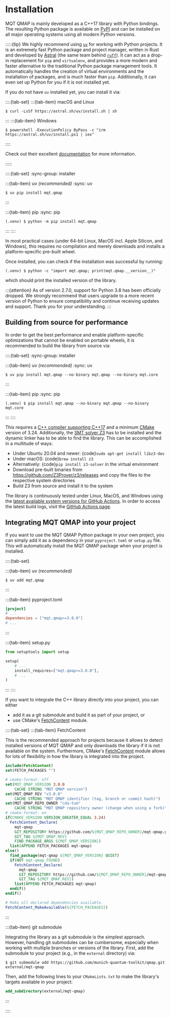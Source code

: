 # Installation

MQT QMAP is mainly developed as a C++17 library with Python bindings.
The resulting Python package is available on [PyPI](https://pypi.org/project/mqt.qmap/) and can be installed on all major operating systems using all modern Python versions.

:::::{tip}
We highly recommend using [`uv`](https://docs.astral.sh/uv/) for working with Python projects.
It is an extremely fast Python package and project manager, written in Rust and developed by [Astral](https://astral.sh/) (the same team behind [`ruff`](https://docs.astral.sh/ruff/)).
It can act as a drop-in replacement for `pip` and `virtualenv`, and provides a more modern and faster alternative to the traditional Python package management tools.
It automatically handles the creation of virtual environments and the installation of packages, and is much faster than `pip`.
Additionally, it can even set up Python for you if it is not installed yet.

If you do not have `uv` installed yet, you can install it via:

::::{tab-set}
:::{tab-item} macOS and Linux

```console
$ curl -LsSf https://astral.sh/uv/install.sh | sh
```

:::
:::{tab-item} Windows

```console
$ powershell -ExecutionPolicy ByPass -c "irm https://astral.sh/uv/install.ps1 | iex"
```

::::

Check out their excellent [documentation](https://docs.astral.sh/uv/) for more information.

:::::

::::{tab-set}
:sync-group: installer

:::{tab-item} uv _(recommended)_
:sync: uv

```console
$ uv pip install mqt.qmap
```

:::

:::{tab-item} pip
:sync: pip

```console
(.venv) $ python -m pip install mqt.qmap
```

:::
::::

In most practical cases (under 64-bit Linux, MacOS incl. Apple Silicon, and Windows), this requires no compilation and merely downloads and installs a platform-specific pre-built wheel.

Once installed, you can check if the installation was successful by running:

```console
(.venv) $ python -c "import mqt.qmap; print(mqt.qmap.__version__)"
```

which should print the installed version of the library.

:::{attention}
As of version 2.7.0, support for Python 3.8 has been officially dropped.
We strongly recommend that users upgrade to a more recent version of Python to ensure compatibility and continue receiving updates and support.
Thank you for your understanding.
:::

## Building from source for performance

In order to get the best performance and enable platform-specific optimizations that cannot be enabled on portable wheels, it is recommended to build the library from source via:

::::{tab-set}
:sync-group: installer

:::{tab-item} uv _(recommended)_
:sync: uv

```console
$ uv pip install mqt.qmap --no-binary mqt.qmap --no-binary mqt.core
```

:::

:::{tab-item} pip
:sync: pip

```console
(.venv) $ pip install mqt.qmap --no-binary mqt.qmap --no-binary mqt.core
```

:::
::::

This requires a [C++ compiler supporting C++17](https://en.wikipedia.org/wiki/List_of_compilers#C++_compilers) and a minimum [CMake](https://cmake.org/) version of 3.24.
Additionally, the [SMT solver Z3](https://github.com/Z3Prover/z3) has to be installed and the dynamic linker has to be able to find the library.
This can be accomplished in a multitude of ways:

- Under Ubuntu 20.04 and newer: {code}`sudo apt-get install libz3-dev`
- Under macOS: {code}`brew install z3`
- Alternatively: {code}`pip install z3-solver` in the virtual environment
- Download pre-built binaries from https://github.com/Z3Prover/z3/releases and copy the files to the respective system directories
- Build Z3 from source and install it to the system

The library is continuously tested under Linux, MacOS, and Windows using the [latest available system versions for GitHub Actions](https://github.com/actions/virtual-environments).
In order to access the latest build logs, visit the [GitHub Actions page](https://github.com/munich-quantum-toolkit/qmap/actions/workflows/ci.yml).

## Integrating MQT QMAP into your project

If you want to use the MQT QMAP Python package in your own project, you can simply add it as a dependency in your `pyproject.toml` or `setup.py` file.
This will automatically install the MQT QMAP package when your project is installed.

::::{tab-set}

:::{tab-item} uv _(recommended)_

```console
$ uv add mqt.qmap
```

:::

:::{tab-item} pyproject.toml

```toml
[project]
# ...
dependencies = ["mqt.qmap>=3.0.0"]
# ...
```

:::

:::{tab-item} setup.py

```python
from setuptools import setup

setup(
    # ...
    install_requires=["mqt.qmap>=3.0.0"],
    # ...
)
```

:::
::::

If you want to integrate the C++ library directly into your project, you can either

- add it as a git submodule and build it as part of your project, or
- use CMake's [FetchContent](https://cmake.org/cmake/help/latest/module/FetchContent.html) module.

::::{tab-set}
:::{tab-item} FetchContent

This is the recommended approach for projects because it allows to detect installed versions of MQT QMAP and only downloads the library if it is not available on the system.
Furthermore, CMake's [FetchContent](https://cmake.org/cmake/help/latest/module/FetchContent.html) module allows for lots of flexibility in how the library is integrated into the project.

```cmake
include(FetchContent)
set(FETCH_PACKAGES "")

# cmake-format: off
set(MQT_QMAP_VERSION 3.0.0
    CACHE STRING "MQT QMAP version")
set(MQT_QMAP_REV "v3.0.0"
    CACHE STRING "MQT QMAP identifier (tag, branch or commit hash)")
set(MQT_QMAP_REPO_OWNER "cda-tum"
    CACHE STRING "MQT QMAP repository owner (change when using a fork)")
# cmake-format: on
if(CMAKE_VERSION VERSION_GREATER_EQUAL 3.24)
  FetchContent_Declare(
    mqt-qmap
    GIT_REPOSITORY https://github.com/${MQT_QMAP_REPO_OWNER}/mqt-qmap.git
    GIT_TAG ${MQT_QMAP_REV}
    FIND_PACKAGE_ARGS ${MQT_QMAP_VERSION})
  list(APPEND FETCH_PACKAGES mqt-qmap)
else()
  find_package(mqt-qmap ${MQT_QMAP_VERSION} QUIET)
  if(NOT mqt-qmap_FOUND)
    FetchContent_Declare(
      mqt-qmap
      GIT_REPOSITORY https://github.com/${MQT_QMAP_REPO_OWNER}/mqt-qmap.git
      GIT_TAG ${MQT_QMAP_REV})
    list(APPEND FETCH_PACKAGES mqt-qmap)
  endif()
endif()

# Make all declared dependencies available.
FetchContent_MakeAvailable(${FETCH_PACKAGES})
```

:::

:::{tab-item} git submodule

Integrating the library as a git submodule is the simplest approach.
However, handling git submodules can be cumbersome, especially when working with multiple branches or versions of the library.
First, add the submodule to your project (e.g., in the `external` directory) via:

```console
$ git submodule add https://github.com/munich-quantum-toolkit/qmap.git external/mqt-qmap
```

Then, add the following lines to your `CMakeLists.txt` to make the library's targets available in your project:

```cmake
add_subdirectory(external/mqt-qmap)
```

:::

::::
